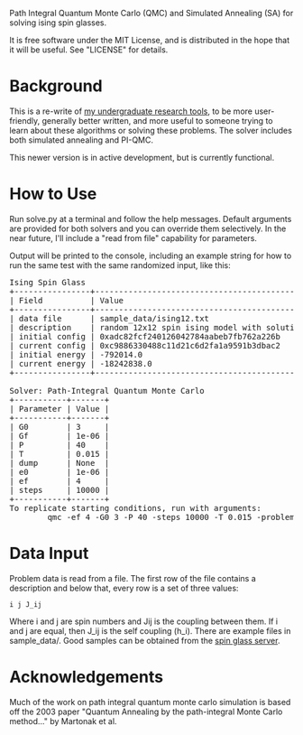 Path Integral Quantum Monte Carlo (QMC) and Simulated Annealing (SA) for solving
ising spin glasses.

It is free software under the MIT License, and is distributed in the hope 
that it will be useful. See "LICENSE" for details.

# Background
This is a re-write of [my undergraduate research tools](https://github.com/ezrasavard/qmc/tree/undergrad), to be more user-friendly, generally better written, and more useful to someone trying to learn about these algorithms or solving these problems. The solver includes both simulated annealing and PI-QMC.

This newer version is in active development, but is currently functional.

# How to Use
Run solve.py at a terminal and follow the help messages. Default arguments are provided for both solvers and you can override them selectively. In the near future, I'll include a "read from file" capability for parameters.

Output will be printed to the console, including an example string for how to run the same test with the same randomized input, like this:

<pre>
Ising Spin Glass
+----------------+-------------------------------------------------------------------+
| Field          | Value                                                             |
+----------------+-------------------------------------------------------------------+
| data file      | sample_data/ising12.txt                                           |
| description    | random 12x12 spin ising model with solution energy of -18,972,276 |
| initial config | 0xadc82fcf240126042784aabeb7fb762a226b                            |
| current config | 0xc9886330488c11d21c6d2fa1a9591b3dbac2                            |
| initial energy | -792014.0                                                         |
| current energy | -18242838.0                                                       |
+----------------+-------------------------------------------------------------------+

Solver: Path-Integral Quantum Monte Carlo
+-----------+-------+
| Parameter | Value |
+-----------+-------+
| G0        | 3     |
| Gf        | 1e-06 |
| P         | 40    |
| T         | 0.015 |
| dump      | None  |
| e0        | 1e-06 |
| ef        | 4     |
| steps     | 10000 |
+-----------+-------+
To replicate starting conditions, run with arguments:
        qmc -ef 4 -G0 3 -P 40 -steps 10000 -T 0.015 -problem sample_data/ising12.txt -Gf 1e-06 -e0 1e-06
</pre>

# Data Input
Problem data is read from a file. The first row of the file contains a description and below that, every row is a set of three values:

    i j J_ij

Where i and j are spin numbers and Jij is the coupling between them. If i and j are equal, then J_ij is the self coupling (h_i). There are example files in sample_data/. Good samples can be obtained from the [spin glass server](http://www.informatik.uni-koeln.de/spinglass/).

# Acknowledgements
Much of the work on path integral quantum monte carlo simulation is based off
the 2003 paper "Quantum Annealing by the path-integral Monte Carlo method..." by
Martonak et al.